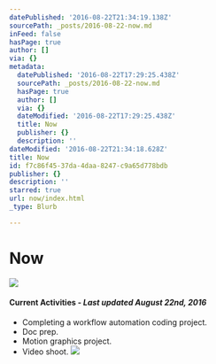 ```yaml
---
datePublished: '2016-08-22T21:34:19.138Z'
sourcePath: _posts/2016-08-22-now.md
inFeed: false
hasPage: true
author: []
via: {}
metadata:
  datePublished: '2016-08-22T17:29:25.438Z'
  sourcePath: _posts/2016-08-22-now.md
  hasPage: true
  author: []
  via: {}
  dateModified: '2016-08-22T17:29:25.438Z'
  title: Now
  publisher: {}
  description: ''
dateModified: '2016-08-22T21:34:18.628Z'
title: Now
id: f7c86f45-37da-4daa-8247-c9a65d778bdb
publisher: {}
description: ''
starred: true
url: now/index.html
_type: Blurb

---
```

# Now
![](https://the-grid-user-content.s3-us-west-2.amazonaws.com/11dda310-e446-4099-b7ce-63148c0572c7.jpg)

#### Current Activities - _Last updated August 22nd, 2016_

* Completing a workflow automation coding project.
* Doc prep.
* Motion graphics project.
* Video shoot.
![](https://the-grid-user-content.s3-us-west-2.amazonaws.com/4b2ab18d-bf11-41ea-9fd7-25f12de8cdbc.jpg)